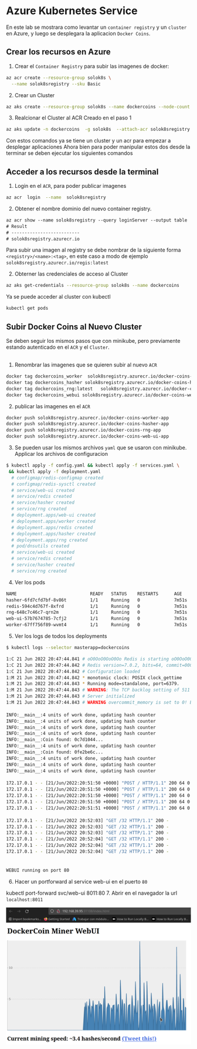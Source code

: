 # Azure Kubernetes Service
En este lab se mostrara como levantar un `container registry` y un `cluster` en Azure, y luego se desplegara la aplicacion `Docker Coins`.

<!-- ![diagrama arquitectura](../img/docker-coins.png) -->

## Crear los recursos en Azure

1. Crear el `Container Registry` para subir las imagenes de docker:

```sh
az acr create --resource-group solok8s \
  --name solok8sregistry --sku Basic
```
2. Crear un Cluster
```sh
az aks create --resource-group solok8s --name dockercoins --node-count 1 --generate-ssh-keys
```
3. Realcionar el Cluster al ACR Creado en el paso 1
```sh
az aks update -n dockercoins  -g solok8s  --attach-acr solok8sregistry
```

Con estos comandos ya se tiene un cluster y un acr para empezar a desplegar aplicaciones
Ahora bien para poder manipular estos dos desde la terminar se deben ejecutar los siguientes comandos 

## Acceder a los recursos desde la terminal

1. Login en el `ACR`, para poder publicar imagenes
```sh
az acr  login  --name  solok8sregistry
```
2. Obtener el nombre   dominio del nuevo container registry.
```diff
az acr show --name solok8sregistry --query loginServer --output table
# Result
# --------------------------
# solok8sregistry.azurecr.io
```
Para subir una imagen al registry se debe nombrar de la siguiente forma `<registry>/<name>:<tag>`, en este caso a modo de ejemplo `solok8sregistry.azurecr.io/regis:latest`

2. Obterner las credenciales de acceso al Cluster
```sh
az aks get-credentials --resource-group solok8s --name dockercoins
```
Ya se puede acceder al cluster con kubectl
```sh
kubectl get pods
```

## Subir Docker Coins al Nuevo Cluster

Se deben seguir los mismos pasos que con minikube, pero previamente estando autenticado en el `ACR` y el `Cluster`.<br/><br/>
1. Renombrar las imagenes que se quieren subir al nuevo `ACR`

```sh
docker tag dockercoins_worker  solok8sregistry.azurecr.io/docker-coins-worker-app
docker tag dockercoins_hasher solok8sregistry.azurecr.io/docker-coins-hasher-app
docker tag dockercoins_rng:latest   solok8sregistry.azurecr.io/docker-coins-rng-app
docker tag dockercoins_webui solok8sregistry.azurecr.io/docker-coins-web-ui-app

```
2. publicar las imagenes en el `ACR`

```sh
docker push solok8sregistry.azurecr.io/docker-coins-worker-app
docker push solok8sregistry.azurecr.io/docker-coins-hasher-app
docker push solok8sregistry.azurecr.io/docker-coins-rng-app
docker push solok8sregistry.azurecr.io/docker-coins-web-ui-app
```
3. Se pueden usar los mismos archivos `yaml` que se usaron con minikube. Applicar los archivos de configuracion
```sh
$ kubectl apply -f config.yaml && kubectl apply -f services.yaml \
 && kubectl apply -f deployment.yaml
  # configmap/redis-configmap created
  # configmap/redis-sysctl created
  # service/web-ui created
  # service/redis created
  # service/hasher created
  # service/rng created
  # deployment.apps/web-ui created
  # deployment.apps/worker created
  # deployment.apps/redis created
  # deployment.apps/hasher created
  # deployment.apps/rng created
  # pod/dnsutils created
  # service/web-ui created
  # service/redis created
  # service/hasher created
  # service/rng created
```
4. Ver los pods
```sh
NAME                            READY   STATUS    RESTARTS      AGE
hasher-6fd7cfd7bf-8v86t         1/1     Running   0             7m51s
redis-594c4d767f-8xfrd          1/1     Running   0             7m51s
rng-648c7c46c7-qrn2m            1/1     Running   0             7m51s
web-ui-57b7674785-7cfj2         1/1     Running   0             7m51s
worker-67ff756f89-wvmt4         1/1     Running   0             7m51s
```
5. Ver los logs de todos los deployments

```bash
$ kubectl logs --selector masterapp=dockercoins
```
```sh
1:C 21 Jun 2022 20:47:44.841 # oO0OoO0OoO0Oo Redis is starting oO0OoO0OoO0Oo
1:C 21 Jun 2022 20:47:44.842 # Redis version=7.0.2, bits=64, commit=00000000, modified=0, pid=1, just started
1:C 21 Jun 2022 20:47:44.842 # Configuration loaded
1:M 21 Jun 2022 20:47:44.842 * monotonic clock: POSIX clock_gettime
1:M 21 Jun 2022 20:47:44.843 * Running mode=standalone, port=6379.
1:M 21 Jun 2022 20:47:44.843 # WARNING: The TCP backlog setting of 511 cannot be enforced because /proc/sys/net/core/somaxconn is set to the lower value of 128.
1:M 21 Jun 2022 20:47:44.843 # Server initialized
1:M 21 Jun 2022 20:47:44.843 # WARNING overcommit_memory is set to 0! Background save may fail under low memory condition. To fix this issue add 'vm.overcommit_memory = 1' to /etc/sysctl.conf and then reboot or run the command 'sysctl vm.overcommit_memory=1' for this to take effect.

INFO:__main__:4 units of work done, updating hash counter
INFO:__main__:4 units of work done, updating hash counter
INFO:__main__:4 units of work done, updating hash counter
INFO:__main__:4 units of work done, updating hash counter
INFO:__main__:Coin found: 0c7d1044...
INFO:__main__:4 units of work done, updating hash counter
INFO:__main__:Coin found: 0fe2be6c...
INFO:__main__:4 units of work done, updating hash counter
INFO:__main__:4 units of work done, updating hash counter
INFO:__main__:4 units of work done, updating hash counter

172.17.0.1 - - [21/Jun/2022:20:51:50 +0000] "POST / HTTP/1.1" 200 64 0.1007
172.17.0.1 - - [21/Jun/2022:20:51:50 +0000] "POST / HTTP/1.1" 200 64 0.1008
172.17.0.1 - - [21/Jun/2022:20:51:50 +0000] "POST / HTTP/1.1" 200 64 0.1006
172.17.0.1 - - [21/Jun/2022:20:51:50 +0000] "POST / HTTP/1.1" 200 64 0.1007
172.17.0.1 - - [21/Jun/2022:20:51:51 +0000] "POST / HTTP/1.1" 200 64 0.1007

172.17.0.1 - - [21/Jun/2022 20:52:03] "GET /32 HTTP/1.1" 200 -
172.17.0.1 - - [21/Jun/2022 20:52:03] "GET /32 HTTP/1.1" 200 -
172.17.0.1 - - [21/Jun/2022 20:52:03] "GET /32 HTTP/1.1" 200 -
172.17.0.1 - - [21/Jun/2022 20:52:04] "GET /32 HTTP/1.1" 200 -
172.17.0.1 - - [21/Jun/2022 20:52:04] "GET /32 HTTP/1.1" 200 -
172.17.0.1 - - [21/Jun/2022 20:52:04] "GET /32 HTTP/1.1" 200 -


WEBUI running on port 80
```
6. Hacer un portforward al service web-ui en el puerto `80`

kubectl port-forward svc/web-ui 8011:80
7. Abrir en el navegador la url `localhost:8011`

![web-ui dockercoins](../img/webui-dockercoins.png)
